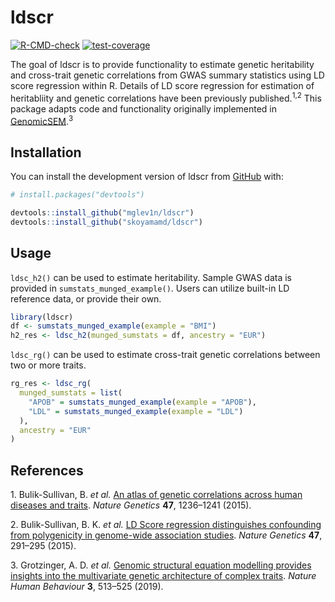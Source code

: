 
<!-- README.md is generated from README.Rmd. Please edit that file -->

# ldscr

<!-- badges: start -->

[![R-CMD-check](https://github.com/mglev1n/ldscr/actions/workflows/R-CMD-check.yaml/badge.svg)](https://github.com/mglev1n/ldscr/actions/workflows/R-CMD-check.yaml)
[![test-coverage](https://github.com/mglev1n/ldscr/actions/workflows/test-coverage.yaml/badge.svg)](https://github.com/mglev1n/ldscr/actions/workflows/test-coverage.yaml)

<!-- badges: end -->

The goal of ldscr is to provide functionality to estimate genetic
heritability and cross-trait genetic correlations from GWAS summary
statistics using LD score regression within R. Details of LD score
regression for estimation of heritabliity and genetic correlations have
been previously published.<sup>1,2</sup> This package adapts code and
functionality originally implemented in
[GenomicSEM](https://github.com/GenomicSEM/GenomicSEM).<sup>3</sup>

## Installation

You can install the development version of ldscr from
[GitHub](https://github.com/) with:

``` r
# install.packages("devtools")

devtools::install_github("mglev1n/ldscr")
devtools::install_github("skoyamamd/ldscr")
```

## Usage

`ldsc_h2()` can be used to estimate heritability. Sample GWAS data is
provided in `sumstats_munged_example()`. Users can utilize built-in LD
reference data, or provide their own.

``` r
library(ldscr)
df <- sumstats_munged_example(example = "BMI")
h2_res <- ldsc_h2(munged_sumstats = df, ancestry = "EUR")
```

`ldsc_rg()` can be used to estimate cross-trait genetic correlations
between two or more traits.

``` r
rg_res <- ldsc_rg(
  munged_sumstats = list(
    "APOB" = sumstats_munged_example(example = "APOB"),
    "LDL" = sumstats_munged_example(example = "LDL")
  ),
  ancestry = "EUR"
)
```

## References

<div id="refs" class="references csl-bib-body" line-spacing="2">

<div id="ref-Bulik-Sullivan2015" class="csl-entry">

<span class="csl-left-margin">1. </span><span
class="csl-right-inline">Bulik-Sullivan, B. *et al.* [An atlas of
genetic correlations across human diseases and
traits](https://doi.org/10.1038/ng.3406). *Nature Genetics* **47**,
1236–1241 (2015).</span>

</div>

<div id="ref-Bulik-Sullivan2015a" class="csl-entry">

<span class="csl-left-margin">2. </span><span
class="csl-right-inline">Bulik-Sullivan, B. K. *et al.* [LD Score
regression distinguishes confounding from polygenicity in genome-wide
association studies](https://doi.org/10.1038/ng.3211). *Nature Genetics*
**47**, 291–295 (2015).</span>

</div>

<div id="ref-Grotzinger2019" class="csl-entry">

<span class="csl-left-margin">3. </span><span
class="csl-right-inline">Grotzinger, A. D. *et al.* [Genomic structural
equation modelling provides insights into the multivariate genetic
architecture of complex
traits](https://doi.org/10.1038/s41562-019-0566-x). *Nature Human
Behaviour* **3**, 513–525 (2019).</span>

</div>

</div>
